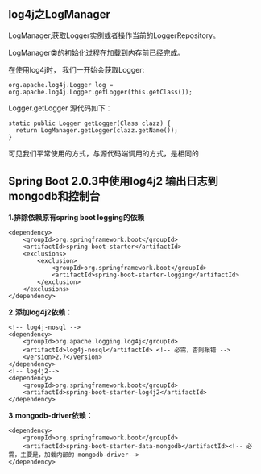 ## log4j之LogManager

LogManager,获取Logger实例或者操作当前的LoggerRepository。

LogManager类的初始化过程在加载到内存前已经完成。

在使用log4j时， 我们一开始会获取Logger:

```
org.apache.log4j.Logger log = org.apache.log4j.Logger.getLogger(this.getClass());
```

Logger.getLogger 源代码如下：

```
static public Logger getLogger(Class clazz) {
  return LogManager.getLogger(clazz.getName());
}
```

可见我们平常使用的方式，与源代码端调用的方式，是相同的

## Spring Boot 2.0.3中使用log4j2 输出日志到mongodb和控制台

**1.排除依赖原有spring boot logging的依赖**

```
<dependency>
    <groupId>org.springframework.boot</groupId>
    <artifactId>spring-boot-starter</artifactId>
    <exclusions>
        <exclusion>
            <groupId>org.springframework.boot</groupId>
            <artifactId>spring-boot-starter-logging</artifactId>
        </exclusion>
    </exclusions>
</dependency>
```

**2.添加log4j2依赖：**

```
<!-- log4j-nosql -->
<dependency>
    <groupId>org.apache.logging.log4j</groupId>
    <artifactId>log4j-nosql</artifactId> <!-- 必需，否则报错 -->
    <version>2.7</version>
</dependency>
<!-- log4j2-->
<dependency>
    <groupId>org.springframework.boot</groupId>
    <artifactId>spring-boot-starter-log4j2</artifactId>
</dependency>
```

**3.mongodb-driver依赖：**

```
<dependency>
    <groupId>org.springframework.boot</groupId>
    <artifactId>spring-boot-starter-data-mongodb</artifactId><!-- 必需，主要是，加载内部的 mongodb-driver-->
</dependency>

```

